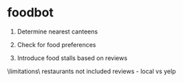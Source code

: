# foodbot


1. Determine nearest canteens

2. Check for food preferences

3. Introduce food stalls based on reviews

\\limitations\\
restaurants not included
reviews - local vs yelp 
